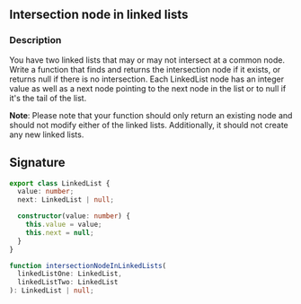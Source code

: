 ## Intersection node in linked lists

### Description

You have two linked lists that may or may not intersect at a common node. Write a function that finds and returns the intersection node if it exists, or returns null if there is no intersection. Each LinkedList node has an integer value as well as a next node pointing to the next node in the list or to null if it's the tail of the list.

**Note**: Please note that your function should only return an existing node and should not modify either of the linked lists. Additionally, it should not create any new linked lists.

## Signature

```typescript
export class LinkedList {
  value: number;
  next: LinkedList | null;

  constructor(value: number) {
    this.value = value;
    this.next = null;
  }
}

function intersectionNodeInLinkedLists(
  linkedListOne: LinkedList,
  linkedListTwo: LinkedList
): LinkedList | null;
```
